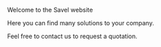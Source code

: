 Welcome to the Savel website

Here you can find many solutions to your company. 

Feel free to contact us to request a quotation.
